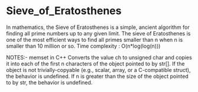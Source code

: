 # Sieve_of_Eratosthenes
In mathematics, the Sieve of Eratosthenes is a simple, ancient algorithm for finding all prime numbers up to any given limit.
The sieve of Eratosthenes is one of the most efficient ways to find all primes smaller than n when n is smaller than 10 million or so.
Time complexity : O(n*log(log(n)))

NOTES:-
memset in C++
Converts the value ch to unsigned char and copies it into each of the first n characters of the object pointed to by str[]. If the object is not trivially-copyable (e.g., scalar, array, or a C-compatible struct), the behavior is undefined. If n is greater than the size of the object pointed to by str, the behavior is undefined.
